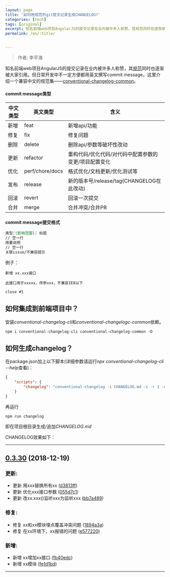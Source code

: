 ```yaml
---
layout: page
title: '如何用规范的git提交记录生成CHANGELOG?'
categories: [tech]
tags: [original]
excerpt: 知名前端web项目AngularJS的提交记录在业内被许多人称赞，其规范同时也逐渐被大家引用。但日常开发中不一定方便都用英文撰写commit message，这里介绍一个兼容中文的规范集——[conventional-changelog-common](https://github.com/LiPinghai/conventional-changelog-common)。
permalink: /en/:title/


---
```

> 作者: 李平海

知名前端web项目AngularJS的提交记录在业内被许多人称赞，其[规范](https://www.npmjs.com/package/conventional-changelog-angular)同时也逐渐被大家引用。但日常开发中不一定方便都用英文撰写commit message，这里介绍一个兼容中文的规范集——[conventional-changelog-common](https://github.com/LiPinghai/conventional-changelog-common)。

#### commit message类型

中文类型|英文类型|含义
-|-|-
新增|feat|新增api/功能
修复|fix|修复问题
删除|delete|删除api/参数等破坏性改动
更新|refactor|重构代码/优化代码/对代码中配置参数的变更/项目配置变化
优化|perf/chore/docs|格式优化/文档更新/优化测试等
发布|release|新的版本号/release/tag(CHANGELOG在此改动)
回滚|revert|回滚一次提交
合并|merge|合并冲突/合并PR

#### commit message提交格式

```md
类型[(影响范围)] 标题
// 空一行
简要说明
// 空一行
关联issue/不兼容提示
```
例子：
```
新增 xx.xxx接口

此接口用于xxxxx，传参xxx，不兼容IE8以下

close #1
```

## 如何集成到前端项目中？

安装*conventional-changelog-cli*和*conventional-changelogc-common*依赖。

```shell
npm i conventional-changelog-cli conventional-changelog-common -D
```

## 如何生成changelog？

在package.json加上以下脚本(详细参数请运行*npx conventional-changelog-cli --help*查看)：
```json
{
    "scripts": {
        "changelog": "conventional-changelog -i CHANGELOG.md -s -r 1 -n ./node_modules/conventional-changelog-common" 
    }
}
```
再运行
```shell
npm run changelog
```
即在项目根目录生成/追加*CHANGELOG.md*

CHANGELOG效果如下：

--------
<a name="0.3.30"></a>
## [0.3.30](https://github.com/LiPinghai/conventional-changelog-common) (2018-12-19)

### 更新:

* 更新 用xxx替换所有xx ([d3813ff](https://github.com/LiPinghai/conventional-changelog-common))
* 更新 优化xxx接口参数 ([055d7c1](https://github.com/LiPinghai/conventional-changelog-common))
* 更新 改xx.xxx()监听xxx为监听xxx ([bb7a489](https://github.com/LiPinghai/conventional-changelog-common))

### 修复:

* 修复 xx和xx模块埋点覆盖冲突问题 ([1894a3a](https://github.com/LiPinghai/conventional-changelog-common))
* 修复 在xx环境下，xx报错的问题 ([e577220](https://github.com/LiPinghai/conventional-changelog-common))

### 新增:

* 新增 xx增加xx接口 ([fb40edc](https://github.com/LiPinghai/conventional-changelog-common))
* 新增 xx模块 ([fe1d1bd](https://github.com/LiPinghai/conventional-changelog-common))
--------